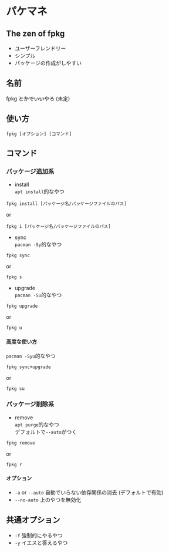 # パケマネ
## The zen of fpkg
- ユーザーフレンドリー
- シンプル
- パッケージの作成がしやすい

## 名前
fpkg ~~とかでいいやろ~~ (未定)

## 使い方
```
fpkg [オプション] [コマンド]
```

## コマンド
### パッケージ追加系
- install  
```apt install```的なやつ
```
fpkg install [パッケージ名/パッケージファイルのパス]
```
or
```
fpkg i [パッケージ名/パッケージファイルのパス]
```

- sync  
```pacman -Sy```的なやつ
```
fpkg sync
```
or
```
fpkg s
```

- upgrade  
```pacman -Su```的なやつ
```
fpkg upgrade
```
or
```
fpkg u
```

#### 高度な使い方
```pacman -Syu```的なやつ
```
fpkg sync+upgrade
```
or
```
fpkg su
```

### パッケージ削除系
- remove  
```apt purge```的なやつ  
デフォルトで```--auto```がつく
```
fpkg remove
```
or
```
fpkg r
```

#### オプション
- ```-a``` or ```--auto``` 自動でいらない依存関係の消去 (デフォルトで有効)
- ```--no-auto``` 上のやつを無効化

## 共通オプション
- ```-f``` 強制的にやるやつ
- ```-y``` イエスと答えるやつ
